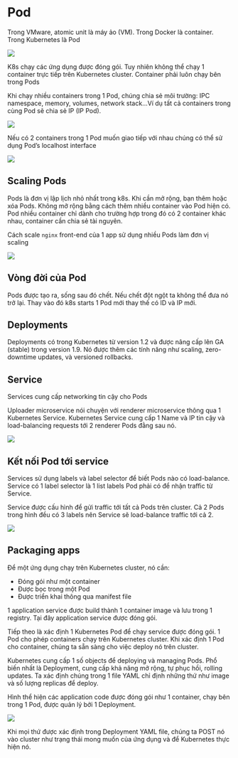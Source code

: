 # Pod

Trong VMware, atomic unit là	máy ảo (VM). Trong Docker là container. Trong Kubernetes là Pod 

<img src=https://i.imgur.com/Ws73Ex7.png>

K8s chạy các ứng dụng được đóng gói. Tuy nhiên không thể chạy 1 container trực tiếp trên Kubernetes cluster. Container phải luôn chạy bên trong Pods

Khi chạy nhiều containers trong 1 Pod, chúng chia sẻ môi trường: IPC namespace, memory, volumes, network stack...Ví dụ tất cả containers
trong cùng Pod sẽ chia sẻ IP (IP Pod).	
 
<img src=https://i.imgur.com/s6h8pcA.png>
 
Nếu có 2 containers	trong 1 Pod	muốn giao tiếp với nhau chúng có thể sử dụng Pod’s localhost interface

<img src=https://i.imgur.com/PNIiHXW.png>

## Scaling Pods

Pods là đơn vị lập lịch nhỏ nhất trong k8s. Khi cần mở rộng, bạn thêm hoặc xóa Pods. Không mở rộng bằng cách thêm nhiều container vào Pod hiện có. Pod nhiều container chỉ dành cho trường hợp trong đó có 2 container khác nhau, container cần chia sẻ tài nguyên. 

Cách scale `nginx`	front-end	của 1 app	sử dụng nhiều Pods làm đơn vị scaling

<img src=https://i.imgur.com/DdybfSI.png>

## Vòng đời của Pod

Pods được tạo ra, sống sau đó chết. Nếu chết đột ngột ta không thể đưa nó trở lại. Thay vào đó k8s starts	1 Pod mới thay thế có ID và IP mới.

## Deployments

Deployments có trong Kubernetes từ version	1.2 và được nâng cấp lên GA (stable) trong version 1.9. Nó được thêm các tính năng như scaling,	zero-downtime updates, và versioned	rollbacks.

## Service

Services	cung cấp networking tin cậy cho Pods

Uploader microservice	nói chuyện với renderer microservice thông qua 1 Kubernetes	Service. Kubernetes	Service	cung cấp 1 Name và IP tin cậy và load-balancing	requests tới 2 renderer	Pods đằng sau nó.

<img src=https://i.imgur.com/dInsMc1.png>

## Kết nối Pod tới service

Services sử dụng labels và label selector để biết Pods nào có load-balance.	Service	có 1 label selector là 1 list	labels Pod phải có để nhận traffic	từ Service.

Service	được cấu hình để gửi traffic tới tất cả Pods trên cluster. Cả 2 Pods trong hình đều có 3 labels nên Service	sẽ load-balance traffic	tới cả 2.

<img src=https://i.imgur.com/AEIzaml.png>

## Packaging apps

Để một ứng dụng chạy trên Kubernetes cluster, nó cần: 
- Đóng gói như một container
- Được bọc trong một Pod
- Được triển khai thông qua manifest file

1 application	service	được build thành 1 container	image	và lưu trong 1 registry.	Tại đây application	service	được đóng gói.

Tiếp theo là xác định 1 Kubernetes Pod để chạy service được đóng gói. 1 Pod	cho phép containers	chạy trên Kubernetes cluster.	Khi xác định 1 Pod cho container,	chúng ta sẵn sàng cho việc deploy nó trên cluster.

Kubernetes cung cấp 1 số objects để deploying	và managing	Pods.	Phổ biến nhất là Deployment, cung cấp khả năng mở rộng, tự phục hồi,	rolling updates. Ta xác định chúng trong 1 file YAML chỉ định những thứ như image và số lượng replicas để deploy.

Hình thể hiện các application	code được đóng gói như 1 container,	chạy bên trong 1 Pod, được quản lý bởi 1 Deployment.

<img src=https://i.imgur.com/NkTOamz.png>

Khi mọi thứ được xác định trong Deployment YAML file, chúng ta POST nó vào cluster như trạng thái mong muốn của ứng dụng và để Kubernetes thực hiện nó.
